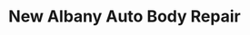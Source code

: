 ---
title: "New Albany Auto Body Repair"
url: /new-albany/new-albany-auto-body-repair/
shop: car repair
---